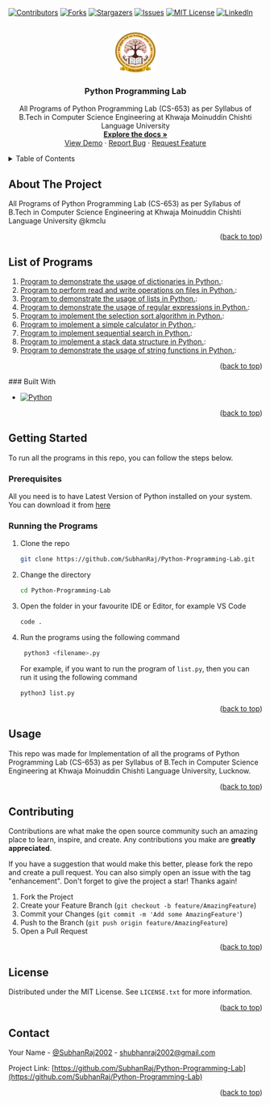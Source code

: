 
<a name="readme-top"></a>

[![Contributors][contributors-shield]][contributors-url]
[![Forks][forks-shield]][forks-url]
[![Stargazers][stars-shield]][stars-url]
[![Issues][issues-shield]][issues-url]
[![MIT License][license-shield]][license-url]
[![LinkedIn][linkedin-shield]][linkedin-url]



<!-- PROJECT LOGO -->
<br />
<div align="center">
  <a href="https://github.com/kmclu">
    <img src="https://raw.githubusercontent.com/SahilAli8808/kmclu-placement-cell/main/assets/img/logo.webp" alt="Logo" width="80" height="80">
  </a>

<h3 align="center">Python Programming Lab</h3>

  <p align="center">
    All Programs of Python Programming Lab (CS-653) as per Syllabus of B.Tech in Computer Science Engineering at Khwaja Moinuddin Chishti Language University
    <br />
    <a href="https://github.com/SubhanRaj/Python-Programming-Lab"><strong>Explore the docs »</strong></a>
    <br />
    <a href="https://github.com/SubhanRaj/Python-Programming-Lab">View Demo</a>
    ·
    <a href="https://github.com/SubhanRaj/Python-Programming-Lab/issues">Report Bug</a>
    ·
    <a href="https://github.com/SubhanRaj/Python-Programming-Lab/issues">Request Feature</a>
  </p>
</div>



<!-- TABLE OF CONTENTS -->
<details>
  <summary>Table of Contents</summary>
  <ol>
    <li>
      <a href="#about-the-project">About The Project</a>
      <ul>
        <li><a href="#list-of-programs">List of Programs</a></li>
        <li><a href="#built-with">Built With</a></li>
      </ul>
    </li>
    <li>
      <a href="#getting-started">Getting Started</a>
      <ul>
        <li><a href="#prerequisites">Prerequisites</a></li>
        <li><a href="#installation">Usages</a></li>
      </ul>
    </li>
    <li><a href="#usage">Usage</a></li>
    <li><a href="#contributing">Contributing</a></li>
    <li><a href="#license">License</a></li>
    <li><a href="#contact">Contact</a></li>
  </ol>
</details>



<!-- ABOUT THE PROJECT -->
## About The Project

All Programs of Python Programming Lab (CS-653) as per Syllabus of B.Tech in Computer Science Engineering at Khwaja Moinuddin Chishti Language University @kmclu

<p align="right">(<a href="#readme-top">back to top</a>)</p>

<!-- List of Programs -->
## List of Programs

1. [Program to demonstrate the usage of dictionaries in Python.](dictionary.py): 
2. [Program to perform read and write operations on files in Python.](fileOperations.py): 
3. [Program to demonstrate the usage of lists in Python.](list.py): 
4. [Program to demonstrate the usage of regular expressions in Python.](regex.py): 
5. [Program to implement the selection sort algorithm in Python.](selectionSort.py): 
6. [Program to implement a simple calculator in Python.](simpleCalculator.py): 
7. [Program to implement sequential search in Python.](sequentialSearch.py): 
8. [Program to implement a stack data structure in Python.](stack.py): 
9. [Program to demonstrate the usage of string functions in Python.](stringFunctions.py): 

<p align="right">(<a href="#readme-top">back to top</a>)</p>
### Built With

* [![Python][Python]][Python-url]

<p align="right">(<a href="#readme-top">back to top</a>)</p>



<!-- GETTING STARTED -->
## Getting Started

To run all the programs in this repo, you can follow the steps below.

### Prerequisites

All you need is to have Latest Version of Python installed on your system. You can download it from [here](https://www.python.org/downloads/)


### Running the Programs

1. Clone the repo
   ```sh
   git clone https://github.com/SubhanRaj/Python-Programming-Lab.git
   ```
2.  Change the directory
    ```sh
    cd Python-Programming-Lab
    ```
2. Open the folder in your favourite IDE or Editor, for example VS Code
   ```sh
   code .
   ```
3. Run the programs using the following command
   ```sh
    python3 <filename>.py
    ```
    For example, if you want to run the program of `list.py`, then you can run it using the following command
    ```sh
    python3 list.py
    ```

<p align="right">(<a href="#readme-top">back to top</a>)</p>



<!-- USAGE EXAMPLES -->
## Usage

This repo was made for Implementation of all the programs of Python Programming Lab (CS-653) as per Syllabus of B.Tech in Computer Science Engineering at Khwaja Moinuddin Chishti Language University, Lucknow.


<p align="right">(<a href="#readme-top">back to top</a>)</p>







<!-- CONTRIBUTING -->
## Contributing

Contributions are what make the open source community such an amazing place to learn, inspire, and create. Any contributions you make are **greatly appreciated**.

If you have a suggestion that would make this better, please fork the repo and create a pull request. You can also simply open an issue with the tag "enhancement".
Don't forget to give the project a star! Thanks again!

1. Fork the Project
2. Create your Feature Branch (`git checkout -b feature/AmazingFeature`)
3. Commit your Changes (`git commit -m 'Add some AmazingFeature'`)
4. Push to the Branch (`git push origin feature/AmazingFeature`)
5. Open a Pull Request

<p align="right">(<a href="#readme-top">back to top</a>)</p>



<!-- LICENSE -->
## License

Distributed under the MIT License. See `LICENSE.txt` for more information.

<p align="right">(<a href="#readme-top">back to top</a>)</p>



<!-- CONTACT -->
## Contact

Your Name - [@SubhanRaj2002](https://twitter.com/SubhanRaj2002) - shubhanraj2002@gmail.com

Project Link: [https://github.com/SubhanRaj/Python-Programming-Lab](https://github.com/SubhanRaj/Python-Programming-Lab)

<p align="right">(<a href="#readme-top">back to top</a>)</p>



<!-- MARKDOWN LINKS & IMAGES -->
<!-- https://www.markdownguide.org/basic-syntax/#reference-style-links -->
[contributors-shield]: https://img.shields.io/github/contributors/SubhanRaj/Python-Programming-Lab.svg?style=for-the-badge
[contributors-url]: https://github.com/SubhanRaj/Python-Programming-Lab/graphs/contributors
[forks-shield]: https://img.shields.io/github/forks/SubhanRaj/Python-Programming-Lab.svg?style=for-the-badge
[forks-url]: https://github.com/SubhanRaj/Python-Programming-Lab/network/members
[stars-shield]: https://img.shields.io/github/stars/SubhanRaj/Python-Programming-Lab.svg?style=for-the-badge
[stars-url]: https://github.com/SubhanRaj/Python-Programming-Lab/stargazers
[issues-shield]: https://img.shields.io/github/issues/SubhanRaj/Python-Programming-Lab.svg?style=for-the-badge
[issues-url]: https://github.com/SubhanRaj/Python-Programming-Lab/issues
[license-shield]: https://img.shields.io/github/license/SubhanRaj/Python-Programming-Lab.svg?style=for-the-badge
[license-url]: https://github.com/SubhanRaj/Python-Programming-Lab/blob/master/LICENSE.txt
[linkedin-shield]: https://img.shields.io/badge/-LinkedIn-black.svg?style=for-the-badge&logo=linkedin&colorB=555
[linkedin-url]: https://linkedin.com/in/in/subhanraj2002/
[product-screenshot]: images/screenshot.png
[Python]: https://img.shields.io/badge/python-3776AB?style=for-the-badge&logo=Python&logoColor=white
[Python-url]: https://.python.org/
